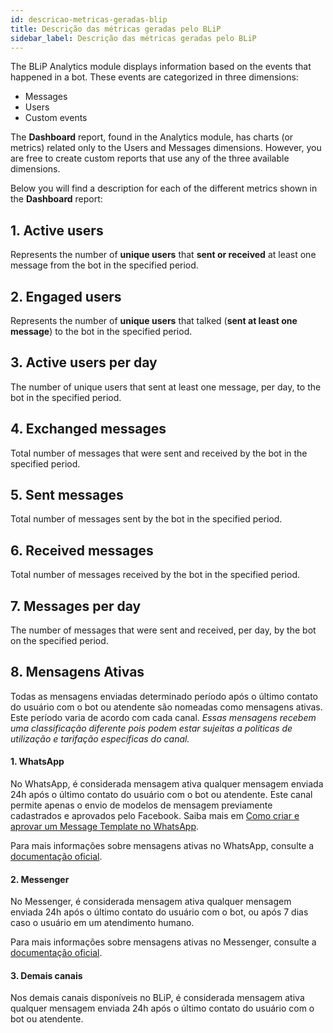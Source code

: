 ```yaml
---
id: descricao-metricas-geradas-blip
title: Descrição das métricas geradas pelo BLiP
sidebar_label: Descrição das métricas geradas pelo BLiP
---
```


The BLiP Analytics module displays information based on the events that happened in a bot. These events are categorized in three dimensions:

* Messages
* Users
* Custom events

The **Dashboard** report, found in the Analytics module, has charts (or metrics) related only to the Users and Messages dimensions. However, you are free to create custom reports that use any of the three available dimensions.

Below you will find a description for each of the different metrics shown in the **Dashboard** report:

## 1. Active users

Represents the number of **unique users** that **sent or received** at least one message from the bot in the specified period.

## 2. Engaged users

Represents the number of **unique users** that talked (**sent at least one message**) to the bot in the specified period.

## 3. Active users per day

The number of unique users that sent at least one message, per day, to the bot in the specified period.

## 4. Exchanged messages

Total number of messages that were sent and received by the bot in the specified period.

## 5. Sent messages

Total number of messages sent by the bot in the specified period.

## 6. Received messages

Total number of messages received by the bot in the specified period.

## 7. Messages per day

The number of messages that were sent and received, per day, by the bot on the specified period.

## 8. Mensagens Ativas
Todas as mensagens enviadas determinado período após o último contato do usuário com o bot ou atendente são nomeadas como mensagens ativas. Este período varia de acordo com cada canal. *Essas mensagens recebem uma classificação diferente pois podem estar sujeitas a políticas de utilização e tarifação específicas do canal.*

#### 1. WhatsApp
No WhatsApp, é considerada mensagem ativa qualquer mensagem enviada 24h após o último contato do usuário com o bot ou atendente. Este canal permite apenas o envio de modelos de mensagem previamente cadastrados e aprovados pelo Facebook. Saiba mais em [Como criar e aprovar um Message Template no WhatsApp](https://help.blip.ai/docs/channels/whatsapp/como-criar-aprovar-message-template).

Para mais informações sobre mensagens ativas no WhatsApp, consulte a [documentação oficial](https://developers.facebook.com/docs/whatsapp/faq#faq_304185363498132).

#### 2. Messenger
No Messenger, é considerada mensagem ativa qualquer mensagem enviada 24h após o último contato do usuário com o bot, ou após 7 dias caso o usuário em um atendimento humano.

Para mais informações sobre mensagens ativas no Messenger, consulte a [documentação oficial](https://developers.facebook.com/docs/messenger-platform/policy/policy-overview/).

#### 3. Demais canais
Nos demais canais disponíveis no BLiP, é considerada mensagem ativa qualquer mensagem enviada 24h após o último contato do usuário com o bot ou atendente.
